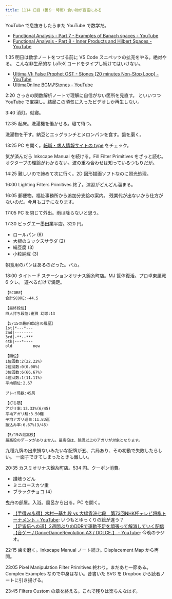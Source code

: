 ```yaml
---
title: 1114 日目（曇り一時雨）食い物が豊富にある
---
```


YouTube で息抜きしたらまた YouTube で数学だ。

* [Functional Analysis - Part 7 - Examples of Banach spaces - YouTube](https://www.youtube.com/watch?v=GAkVaD1ihi4&list=PLBh2i93oe2qsGKDOsuVVw-OCAfprrnGfr&index=7)
* [Functional Analysis - Part 8 - Inner Products and Hilbert Spaces - YouTube](https://www.youtube.com/watch?v=UzSEvb9AJYw&list=PLBh2i93oe2qsGKDOsuVVw-OCAfprrnGfr&index=8)

1:35 明日は数学ノートをつづる前に VS Code スニペッツの拡充をやる。絶対やる。
こんな非生産的な LaTeX コードをタイプし続けてはいけない。

* [Ultima VI: False Prophet OST - Stones [20 minutes Non-Stop Loop] - YouTube](https://www.youtube.com/watch?v=mVu4A_sYlF0)
* [UltimaOnline BGM♪Stones - YouTube](https://www.youtube.com/watch?v=K6qmJoLpKGY)

2:20 さっきの関数解析ノートで理解に自信がない箇所を見直す。
といいつつ YouTube で宝探し。結局この頃気に入ったビデオしか再生しない。

3:40 消灯。就寝。

12:35 起床。洗濯機を働かせる。寝て待つ。

洗濯物を干す。納豆とエッグランチとメロンパンを食す。歯を磨く。

13:25 PC を開く。[転職・求人情報サイトの type](https://type.jp/) をチェック。

気が済んだら Inkscape Manual を続ける。Fill Filter Primitives をざっと読む。
オクターブの理論がわからない。波の重ね合わせは知っているつもりだが。

14:25 難しいので諦めて次に行く。2D 図形描画ソフトなのに照光処理。

16:00 Lighting Filters Primitives 終了。演習がどんどん溜まる。

16:05 郵便物。福祉事務所から追加分支給の案内。
残業代が出ないから仕方がないのだ。今月もゴチになります。

17:05 PC を閉じて外出。雨は降らないと思う。

17:30 ビッグエー墨田業平店。320 円。

* ロールパン (6)
* 大根のミックスサラダ (2)
* 絹豆腐 (3)
* 小粒納豆 (3)

朝食用のパンはあるのだった。バカ。

18:00 タイトー F ステーションオリナス錦糸町店。MJ 筐体復活。プロ卓東風戦 6 クレ。
遊べるだけで満足。

```text
【SCORE】
合計SCORE:-44.5

【最終段位】
四人打ち段位:雀狼 幻球:13

【5/15の最新8試合の履歴】
1st|*---*---
2nd|--------
3rd|-**--***
4th|---*----
old         new

【順位】
1位回数:2(22.22%)
2位回数:0(0.00%)
3位回数:6(66.67%)
4位回数:1(11.11%)
平均順位:2.67

プレイ局数:45局

【打ち筋】
アガリ率:13.33%(6/45)
平均アガリ翻:3.50翻
平均アガリ巡目:11.83巡
振込み率:6.67%(3/45)

【5/15の最高役】
最高役のデータがありません。最高役は、跳満以上のアガリが対象となります。
```

九種九牌の出来損ないみたいな配牌が五、六局あり、その初動で失敗したらしい。
一面子できてしまったときも難しい。

20:35 カスミオリナス錦糸町店。534 円。クーポン消費。

* 讃岐うどん
* ミニロースカツ重
* ブラックチョコ (4)

曳舟の部屋。入浴。風呂から出る。PC を開く。

* [【手得vs歩得】木村一基九段 vs 大橋貴洸七段　第73回NHK杯テレビ将棋トーナメント - YouTube](https://www.youtube.com/watch?v=BBkxFfoldIA):
  いつもとゆっくりの絵が違う？
* [【足皆伝への道】2週間ぶりのDDRで運動不足を頑張って解消していく配信【音ゲー / DanceDanceRevolution A3 / DOLCE.】 - YouTube](https://www.youtube.com/watch?v=3T392FyfF3E):
  今晩のラジオ。

22:15 歯を磨く。Inkscape Manual ノート続き。Displacement Map から再開。

23:05 Pixel Manipulation Filter Primitives 終わり。まだあと一節ある。
Complex Examples なので中身はない。昔書いた SVG を Dropbox から読者ノートに引き揚げる。

23:45 Filters Custom の章を終える。これで残りは楽ちんなはず。
